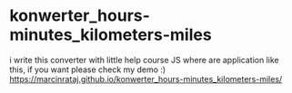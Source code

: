 # konwerter_hours-minutes_kilometers-miles
i write this converter with little help course JS where are application like this, if you want please check my demo :)
https://marcinrataj.github.io/konwerter_hours-minutes_kilometers-miles/
